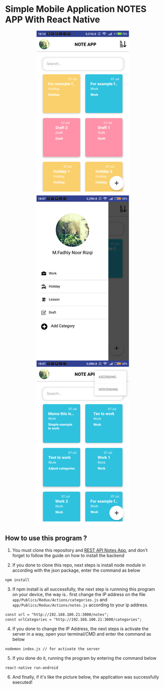 # Simple Mobile Application NOTES APP With React Native
<p align="center">
    <img src="https://raw.githubusercontent.com/maslow123/Simple-Notes-React-Native-with-REST-API/master/Screenshot_2019-07-07-16-14-22-577_com.practice.png" width=300 align="center"/>
    <img src="https://raw.githubusercontent.com/maslow123/Simple-Notes-React-Native-with-REST-API/master/Screenshot_2019-07-07-18-07-29-500_com.practice.png" width=300 align="center"/>
    <img src="https://github.com/maslow123/Simple-Notes-React-Native-with-REST-API/blob/master/Screenshot_2019-07-07-18-07-52-560_com.practice.png" width=300 align="center"/>
</p>

## How to use this program ?

1. You must clone this repository and [REST API Notes App](https://github.com/maslow123/restful-notes-app), and don't forget to follow the guide on how to install the backend

2. If you done to clone this repo, next steps is install node module in according with the json package, enter the command as below
```
npm install
```

3. If npm install is all successfully, the next step is runnning this program on your device, the way is.. first change the IP address on the file ```app/Publics/Redux/Actions/categories.js``` and ```app/Publics/Redux/Actions/notes.js``` according to your ip address.

```
const url = "http://192.168.100.21:3000/notes";
const urlCategories = "http://192.168.100.21:3000/categories";
```
4. If you done to change the IP Address, the next steps is activate the server in a way, open your terminal/CMD and enter the command as below

```
nodemon index.js // for activate the server
```
5. If you done do it, running the program by entering the command below
```
react-native run-android
```

6. And finally, if it's like the picture below, the application was successfully executed!




